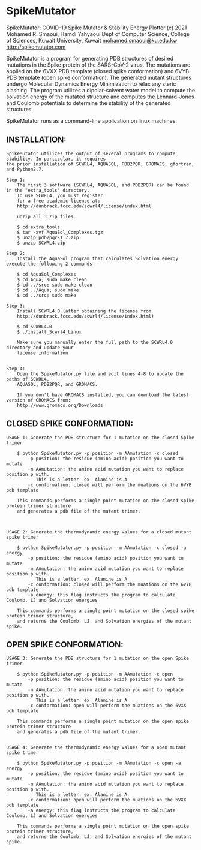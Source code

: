 # SpikeMutator

SpikeMutator: COVID-19 Spike Mutator & Stability Energy Plotter
(c) 2021 Mohamed R. Smaoui, Hamdi Yahyaoui
Dept of Computer Science, College of Sciences, Kuwait University, Kuwait
mohamed.smaoui@ku.edu.kw
http://spikemutator.com

SpikeMutator is a program for generating PDB structures of desired mutations in the Spike protein of the SARS-CoV-2 virus.
The mutations are applied on the 6VXX PDB template (closed spike conformation) and 6VYB PDB template (open spike conformation).
The generated mutant structures undergo Molecular Dynamics Energy Minimization to relax any steric clashing.
The program utilizes a dipolar-solvent water model to compute the solvation energy of the mutated structure and computes the Lennard-Jones 
and Coulomb potentials to determine the stability of the generated structures.

SpikeMutator runs as a command-line application on linux machines.


## INSTALLATION:

	SpikeMutator utilizes the output of several programs to compute stability. In particular, it requires
	the prior installation of SCWRL4, AQUASOL, PDB2PQR, GROMACS, gfortran, and Python2.7.

	Step 1: 
		The first 3 software (SCWRL4, AQUASOL, and PDB2PQR) can be found in the "extra_tools" directory. 
		To use SCWRL4, you must register 
		for a free academic license at:
		http://dunbrack.fccc.edu/scwrl4/license/index.html

		unzip all 3 zip files

		$ cd extra_tools
		$ tar -xvf AquaSol_Complexes.tgz
		$ unzip pdb2pqr-1.7.zip
		$ unzip SCWRL4.zip

	Step 2:	
		Install the AquaSol program that calculates Solvation energy execute the following 2 commands

		$ cd AquaSol_Complexes
		$ cd Aqua; sudo make clean
		$ cd ../src; sudo make clean
		$ cd ../Aqua; sudo make
		$ cd ../src; sudo make

	Step 3:	
		Install SCWRL4.0 (after obtaining the license from 
		http://dunbrack.fccc.edu/scwrl4/license/index.html)

		$ cd SCWRL4.0
		$ ./install_Scwrl4_Linux
		
		Make sure you manually enter the full path to the SCWRL4.0 directory and update your 
		license information

	
	Step 4:
		Open the SpikeMutator.py file and edit lines 4-8 to update the paths of SCWRL4, 
		AQUASOL, PDB2PQR, and GROMACS.

		If you don't have GROMACS installed, you can download the latest version of GROMACS from: 
		http://www.gromacs.org/Downloads
		


## CLOSED SPIKE CONFORMATION:

	USAGE 1: Generate the PDB structure for 1 mutation on the closed Spike trimer

		$ python SpikeMutator.py -p position -m AAmutation -c closed
			-p position: the residue (amino acid) position you want to mutate
			-m AAmutation: the amino acid mutation you want to replace position p with.
			   This is a letter. ex. Alanine is A
			-c conformation: closed will perform the muations on the 6VYB pdb template

		This commands performs a single point mutation on the closed spike protein trimer structure
		and generates a pdb file of the mutant trimer. 
		
		
		
	USAGE 2: Generate the thermodynamic energy values for a closed mutant spike trimer

		$ python SpikeMutator.py -p position -m AAmutation -c closed -a energy
			-p position: the residue (amino acid) position you want to mutate
			-m AAmutation: the amino acid mutation you want to replace position p with.
			   This is a letter. ex. Alanine is A
			-c conformation: closed will perform the muations on the 6VYB pdb template
			-a energy: this flag instructs the program to calculate Coulomb, LJ and Solvation energies

		This commands performs a single point mutation on the closed spike protein trimer structure,
		and returns the Coulomb, LJ, and Solvation energies of the mutant spike. 



## OPEN SPIKE CONFORMATION:

	USAGE 3: Generate the PDB structure for 1 mutation on the open Spike trimer

		$ python SpikeMutator.py -p position -m AAmutation -c open
			-p position: the residue (amino acid) position you want to mutate
			-m AAmutation: the amino acid mutation you want to replace position p with.
			   This is a letter. ex. Alanine is A
			-c conformation: open will perform the muations on the 6VXX pdb template
		
		This commands performs a single point mutation on the open spike protein trimer structure
		and generates a pdb file of the mutant trimer. 
		
		
	USAGE 4: Generate the thermodynamic energy values for a open mutant spike trimer

		$ python SpikeMutator.py -p position -m AAmutation -c open -a energy
			-p position: the residue (amino acid) position you want to mutate
			-m AAmutation: the amino acid mutation you want to replace position p with.
			   This is a letter. ex. Alanine is A
			-c conformation: open will perform the muations on the 6VXX pdb template
			-a energy: this flag instructs the program to calculate Coulomb, LJ and Solvation energies

		This commands performs a single point mutation on the open spike protein trimer structure,
		and returns the Coulomb, LJ, and Solvation energies of the mutant spike. 


	
